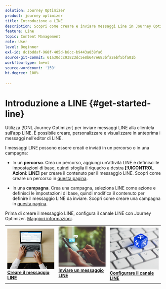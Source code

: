 ```yaml
---
solution: Journey Optimizer
product: journey optimizer
title: Introduzione a LINE
description: Scopri come creare e inviare messaggi Line in Journey Optimizer
feature: Line
topic: Content Management
role: User
level: Beginner
exl-id: dc1bddaf-968f-405d-b8cc-b9443a838fa6
source-git-commit: 61a30dcc93823dc5e8b647e683bfa2ebf5bfa01b
workflow-type: tm+mt
source-wordcount: '159'
ht-degree: 100%

---
```


# Introduzione a LINE {#get-started-line}

Utilizza [!DNL Journey Optimizer] per inviare messaggi LINE alla clientela sull’app LINE. È possibile creare, personalizzare e visualizzare in anteprima i messaggi nell’editor di LINE.

I messaggi LINE possono essere creati e inviati in un percorso o in una campagna:

* In un **percorso**. Crea un percorso, aggiungi un’attività LINE e definisci le impostazioni di base, quindi sfoglia il riquadro a destra **[!UICONTROL Azioni: LINE]** per creare il contenuto per il messaggio LINE. Scopri come creare un percorso in [questa pagina](../building-journeys/journey-gs.md).

* In una **campagna**. Crea una campagna, seleziona LINE come azione e definisci le impostazioni di base, quindi modifica il contenuto per definire il messaggio LINE da inviare. Scopri come creare una campagna in [questa pagina](../campaigns/create-campaign.md#configure).

Prima di creare il messaggio LINE, configura il canale LINE con Journey Optimizer. [Maggiori informazioni](line-configuration.md).

<table style="table-layout:fixed"><tr style="border: 0;">
<td>
<a href="create-line.md">
<img alt="Lead" src="../assets/do-not-localize/sms-create.jpeg">
</a>
<div><a href="create-line.md"><strong>Creare il messaggio LINE</strong>
</div>
</td>
<td>
<a href="send-line.md">
<img alt="Non frequente" src="../assets/do-not-localize/sms-sending.jpg">
</a>
<div>
<a href="send-line.md"><strong>Inviare un messaggio LINE</strong></a>
</div>
<p></td>
<td>
<a href="line-configuration.md">
<img alt="Non frequente" src="../assets/do-not-localize/inapp-config.jpg">
<div>
<a href="line-configuration.md"><strong>Configurare il canale LINE</strong>
</a>
</div>
</td>
</tr></table>
